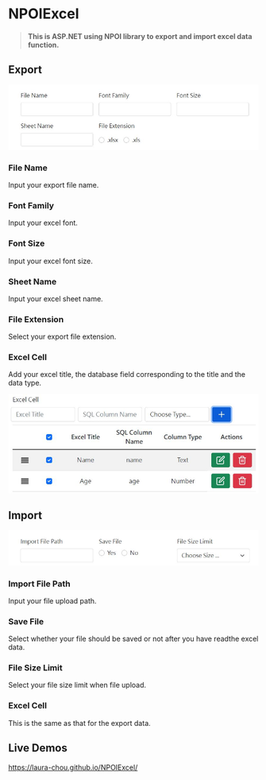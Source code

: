 # NPOIExcel

> #### This is ASP.NET using NPOI library to export and import excel data function.

## Export
![](export1.JPG)
### File Name
Input your export file name.
### Font Family
Input your excel font.
### Font Size
Input your excel font size.
### Sheet Name
Input your excel sheet name.
### File Extension
Select your export file extension.
### Excel Cell
Add your excel title, the database field corresponding to the title and the data type.

![](export2.JPG)

## Import
![](import1.JPG)
### Import File Path
Input your file upload path.
### Save File
Select whether your file should be saved or not after you have read​​​​​​​ the excel data.
### File Size Limit
Select your file size limit when file upload.
### Excel Cell
This is the same as that for the export data.

## Live Demos
https://laura-chou.github.io/NPOIExcel/